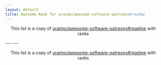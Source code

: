 ```yaml
---
layout: default
title: Awesome Rank for uraimo/awesome-software-patreons#readme
---
```


<p align="center">
	This list is a copy of <a href="https://github.com/uraimo/awesome-software-patreons#readme">uraimo/awesome-software-patreons#readme</a> with ranks
</p>
---
---
<p align="center">
	This list is a copy of <a href="https://github.com/uraimo/awesome-software-patreons#readme">uraimo/awesome-software-patreons#readme</a> with ranks
</p>
